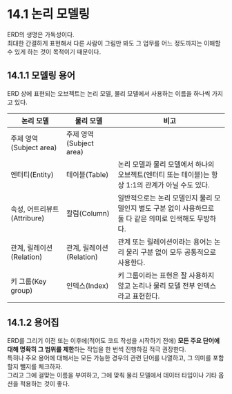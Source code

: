 # 14.1 논리 모델링

ERD의 생명은 가독성이다.  
최대한 간결하게 표현해서 다른 사람이 그림만 봐도 그 업무를 어느 정도까지는 이해할 수 있게 하는 것이 목적이기 때문이다.

## 14.1.1 모델링 용어

ERD 상에 표현되는 오브젝트는 논리 모델, 물리 모델에서 사용하는 이름을 하나씩 가지고 있다.

| 논리 모델                   | 물리 모델                | 비고                                                                                                    |
| --------------------------- | ------------------------ | ------------------------------------------------------------------------------------------------------- |
| 주제 영역(Subject area)     | 주제 영역(Subject area)  |                                                                                                         |
| 엔터티(Entity)              | 테이블(Table)            | 논리 모델과 물리 모델에서 하나의 오브젝트(엔터티 또는 테이블)는 항상 1:1의 관계가 아닐 수도 있다.       |
| 속성, 어트리뷰트(Attribure) | 칼럼(Column)             | 일반적으로는 논리 모델인지 물리 모델인지 별도 구분 없이 사용하므로 둘 다 같은 의미로 인색해도 무방하다. |
| 관계, 릴레이션(Relation)    | 관계, 릴레이션(Relation) | 관계 또는 릴레이션이라는 용어는 논리 물리 구분 없이 모두 공통적으로 사용한다.                           |
| 키 그룹(Key group)          | 인덱스(Index)            | 키 그룹이라는 표현은 잘 사용하지 않고 논리나 물리 모델 전부 인덱스라고 표현한다.                        |

## 14.1.2 용어집

ERD를 그리기 이전 또는 이후에(적어도 코드 작성을 시작하기 전에) **모든 주요 단어에 대해 명확히 그 범위를 제한**하는 작업을 한 번씩 진행하길 적극 권장한다.  
특히나 주요 용어에 대해서는 모든 가능한 경우의 관련 단어를 나열하고, 그 의미를 포함할지 뺄지를 체크하자.  
그리고 그에 걸맞는 이름을 부여하고, 그에 맞춰 물리 모델에서 데이터 타입이나 기타 옵션을 적용하는 것이 좋다.
